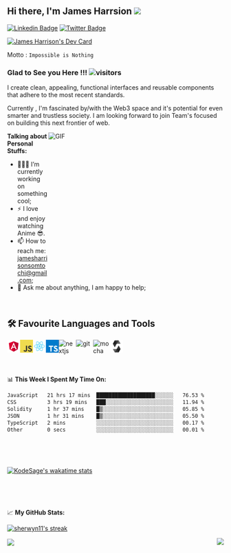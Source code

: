 ## Hi there, I'm James Harrsion <img src="https://media.giphy.com/media/hvRJCLFzcasrR4ia7z/giphy.gif" width="25px">

[![Linkedin Badge](https://img.shields.io/badge/-LinkedIn-0e76a8?style=flat-square&logo=Linkedin&logoColor=white)](https://www.linkedin.com/in/james-harrison-212a66198/)
[![Twitter Badge](https://img.shields.io/badge/-Twitter-00acee?style=flat-square&logo=Twitter&logoColor=white)](https://twitter.com/KodeSage)

<a href="https://app.daily.dev/KodeSage"><img src="https://api.daily.dev/devcards/4c42ea1f65d545f88b9ef3c2246f40db.png?r=5dm" width="400" alt="James Harrison's Dev Card"/></a>

Motto : `Impossible is Nothing`

 ### Glad to See you Here !!!   ![visitors](https://visitor-badge.glitch.me/badge?page_id=${kodesage})
 I create clean, appealing, functional interfaces and reusable components that adhere to the most recent standards.
 
Currently , I'm fascinated by/with the Web3 space and it's potential for even smarter and trustless society.
I am looking forward to join Team's focused on building this next frontier of web.
 
 
 <img align="right" alt="GIF" src="https://github.com/Gapur/Gapur/blob/master/coding.gif?raw=true" width="408" height="318" />
 
 **Talking about Personal Stuffs:**
 
 - 👨🏻‍💻 I’m currently working on something cool;
- ⚡ I love and enjoy watching Anime 😎.
- 📫 How to reach me:  jamesharrisonsomtochi@gmail.com;
- 💬 Ask me about anything, I am happy to help;
<br />

## 🛠 Favourite Languages and Tools
 
<img align="left" alt="Angular" width="30px" src="https://raw.githubusercontent.com/github/explore/80688e429a7d4ef2fca1e82350fe8e3517d3494d/topics/angular/angular.png"/>
<img align="left" alt="JavaScript" width="30px" src="https://raw.githubusercontent.com/github/explore/80688e429a7d4ef2fca1e82350fe8e3517d3494d/topics/javascript/javascript.png" />
<img align="left" alt="React" width="30px" src="https://raw.githubusercontent.com/github/explore/80688e429a7d4ef2fca1e82350fe8e3517d3494d/topics/react/react.png" />
<img align="left" alt="Typescript" width="30px" src="https://raw.githubusercontent.com/github/explore/80688e429a7d4ef2fca1e82350fe8e3517d3494d/topics/typescript/typescript.png" />
<a href="https://nextjs.org/" target="_blank"> <img src="https://cdn.worldvectorlogo.com/logos/nextjs-3.svg" align="left" alt="nextjs" width="40" height="40"/> </a>
<a href="https://git-scm.com/" target="_blank"> <img src="https://www.vectorlogo.zone/logos/git-scm/git-scm-icon.svg" align="left" alt="git" width="40" height="40"/> </a> 
<a href="https://mochajs.org" target="_blank"> <img src="https://www.vectorlogo.zone/logos/mochajs/mochajs-icon.svg" align="left" alt="mocha" width="40" height="40"/> </a>
<img align="left" alt="Solidity" width="30px" src="https://raw.githubusercontent.com/github/explore/ba9de12f88fd08825c51928e91f1678cb5c94b26/topics/solidity/solidity.png" />

<br />
<br />
<br />
<br />

📊 **This Week I Spent My Time On:**

<!--START_SECTION:waka-->

```text
JavaScript   21 hrs 17 mins  ███████████████████░░░░░░   76.53 %
CSS          3 hrs 19 mins   ███░░░░░░░░░░░░░░░░░░░░░░   11.94 %
Solidity     1 hr 37 mins    █▒░░░░░░░░░░░░░░░░░░░░░░░   05.85 %
JSON         1 hr 31 mins    █▒░░░░░░░░░░░░░░░░░░░░░░░   05.50 %
TypeScript   2 mins          ░░░░░░░░░░░░░░░░░░░░░░░░░   00.17 %
Other        0 secs          ░░░░░░░░░░░░░░░░░░░░░░░░░   00.01 %
```

<!--END_SECTION:waka-->
<br />
<br />
<br />

[![KodeSage's wakatime stats](https://github-readme-stats.vercel.app/api/wakatime?username=kodesage&v=2)](https://github.com/anuraghazra/github-readme-stats)

<br />
<br />
<br />

📈 **My GitHub Stats:**

<a href="https://github.com/kodesage/github-readme-streak-stats"><img title="🔥 Get streak stats for your profile at git.io/streak-stats" alt="sherwyn11's streak" src="https://github-readme-streak-stats.herokuapp.com/?user=kodesage&theme=tokyonight&hide_border=true" height="192px" width="950px"/></a>
<p><img align="center" src="https://github-readme-stats.vercel.app/api?username=kodesage&theme=dark&show_icons=true&custom_title=Activity%20Stats&title_color=40c463&text_color=b9c1c9&bg_color=161b22&hide_border=true&icon_color=40c463"/>

 <img align="right" src="https://github-readme-stats.vercel.app/api/top-langs/?username=kodesage&hide=hack,html,php&theme=dark&hide_border=true&text_color=b9c1c9&bg_color=161b22&title_color=40c463&layout=compact"/>



